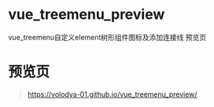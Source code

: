 # vue_treemenu_preview
vue_treemenu自定义element树形组件图标及添加连接线 预览页


# 预览页

> https://volodya-01.github.io/vue_treemenu_preview/

